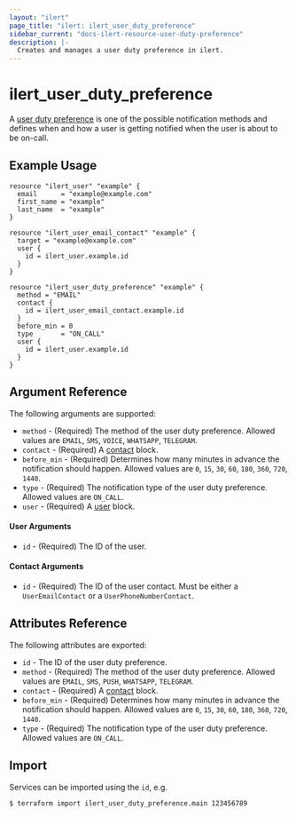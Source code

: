 ```yaml
---
layout: "ilert"
page_title: "ilert: ilert_user_duty_preference"
sidebar_current: "docs-ilert-resource-user-duty-preference"
description: |-
  Creates and manages a user duty preference in ilert.
---
```


# ilert_user_duty_preference

A [user duty preference](https://api.ilert.com/api-docs/#tag/Notification-Preferences) is one of the possible notification methods and defines when and how a user is getting notified when the user is about to be on-call.

## Example Usage

```hcl
resource "ilert_user" "example" {
  email      = "example@example.com"
  first_name = "example"
  last_name  = "example"
}

resource "ilert_user_email_contact" "example" {
  target = "example@example.com"
  user {
    id = ilert_user.example.id
  }
}

resource "ilert_user_duty_preference" "example" {
  method = "EMAIL"
  contact {
    id = ilert_user_email_contact.example.id
  }
  before_min = 0
  type       = "ON_CALL"
  user {
    id = ilert_user.example.id
  }
}
```

## Argument Reference

The following arguments are supported:

- `method` - (Required) The method of the user duty preference. Allowed values are `EMAIL`, `SMS`, `VOICE`, `WHATSAPP`, `TELEGRAM`.
- `contact` - (Required) A [contact](#contact-arguments) block.
- `before_min` - (Required) Determines how many minutes in advance the notification should happen. Allowed values are `0`, `15`, `30`, `60`, `180`, `360`, `720`, `1440`.
- `type` - (Required) The notification type of the user duty preference. Allowed values are `ON_CALL`.
- `user` - (Required) A [user](#user-arguments) block.

#### User Arguments

- `id` - (Required) The ID of the user.

#### Contact Arguments

- `id` - (Required) The ID of the user contact. Must be either a `UserEmailContact` or a `UserPhoneNumberContact`.

## Attributes Reference

The following attributes are exported:

- `id` - The ID of the user duty preference.
- `method` - (Required) The method of the user duty preference. Allowed values are `EMAIL`, `SMS`, `PUSH`, `WHATSAPP`, `TELEGRAM`.
- `contact` - (Required) A [contact](#contact-arguments) block.
- `before_min` - (Required) Determines how many minutes in advance the notification should happen. Allowed values are `0`, `15`, `30`, `60`, `180`, `360`, `720`, `1440`.
- `type` - (Required) The notification type of the user duty preference. Allowed values are `ON_CALL`.

## Import

Services can be imported using the `id`, e.g.

```sh
$ terraform import ilert_user_duty_preference.main 123456789
```
